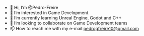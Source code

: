 - 👋 Hi, I’m @Pedro-Freire
- 👀 I’m interested in Game Development
- 🌱 I’m currently learning Unreal Engine, Godot and C++ 
- 💞️ I’m looking to collaborate on Game Development teams 
- 📫 How to reach me with my e-mail pedrogfreire10@gmail.com

